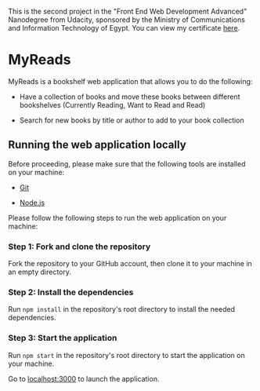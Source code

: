 This is the second project in the "Front End Web Development Advanced" Nanodegree from Udacity, sponsored by the Ministry of Communications and Information Technology of Egypt. You can view my certificate [here](https://graduation.udacity.com/confirm/DNG9L9CK).

# MyReads

MyReads is a bookshelf web application that allows you to do the following:

- Have a collection of books and move these books between different bookshelves (Currently Reading, Want to Read and Read)

- Search for new books by title or author to add to your book collection

## Running the web application locally

Before proceeding, please make sure that the following tools are installed on your machine:

- [Git](https://git-scm.com/)

- [Node.js](https://nodejs.org/)

Please follow the following steps to run the web application on your machine:

### Step 1: Fork and clone the repository

Fork the repository to your GitHub account, then clone it to your machine in an empty directory.

### Step 2: Install the dependencies

Run ```npm install``` in the repository's root directory to install the needed dependencies.

### Step 3: Start the application

Run ```npm start``` in the repository's root directory to start the application on your machine.

Go to <localhost:3000> to launch the application.
